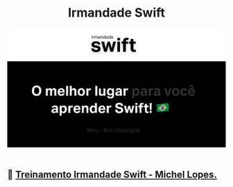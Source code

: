 <h1 align="center">
Irmandade Swift
</h1>

<div align="center">
       <img src="./images/irmandadeSwift.png"/>
</div>

</br>

## 🚀 [Treinamento Irmandade Swift - Michel Lopes.](https://www.irmandadeswift.com)

